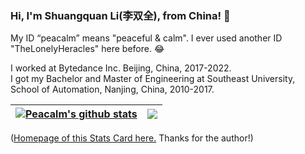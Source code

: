 ### Hi, I'm Shuangquan Li(李双全), from China! 👋
My ID “peacalm” means "peaceful & calm". I ever used another ID "TheLonelyHeracles" here before. 😂  

I worked at Bytedance Inc. Beijing, China, 2017-2022.  
I got my Bachelor and Master of Engineering at Southeast University, School of Automation, Nanjing, China, 2010-2017.  

| <a href="#nx"><img align="center" src="https://github-readme-stats.vercel.app/api?username=peacalm&show_icons=true&theme=transparent&hide_border=true" alt="Peacalm's github stats" /></a> | <a href="#nx"><img align="center" src="https://github-readme-stats.vercel.app/api/top-langs/?username=peacalm&layout=compact&theme=transparent&hide_border=true" /></a> |
| ------------- | ------------- |

(<a href="https://github.com/anuraghazra/github-readme-stats" target="_blank">Homepage of this Stats Card here.</a> Thanks for the author!)

<!--
**peacalm/peacalm** is a ✨ _special_ ✨ repository because its `README.md` (this file) appears on your GitHub profile.

Here are some ideas to get you started:

- 🔭 I’m currently working on ...
- 🌱 I’m currently learning ...
- 👯 I’m looking to collaborate on ...
- 🤔 I’m looking for help with ...
- 💬 Ask me about ...
- 📫 How to reach me: ...
- 😄 Pronouns: ...
- ⚡ Fun fact: ...
-->

